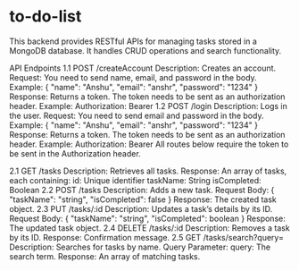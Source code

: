 <h1>to-do-list</h1>

This backend provides RESTful APIs for managing tasks stored in a MongoDB database. It handles CRUD operations and search functionality.

API Endpoints
1.1 POST /createAccount
Description: Creates an account.
Request: You need to send name, email, and password in the body.
Example: { "name": "Anshu", "email": "anshr", "password": "1234" }
Response: Returns a token. The token needs to be sent as an authorization header.
Example: Authorization: Bearer <token>
1.2 POST /login
Description: Logs in the user.
Request: You need to send email and password in the body.
Example: { "name": "Anshu", "email": "anshr", "password": "1234" }
Response: Returns a token. The token needs to be sent as an authorization header.
Example: Authorization: Bearer <token>
All routes below require the token to be sent in the Authorization header.

2.1 GET /tasks
Description: Retrieves all tasks.
Response: An array of tasks, each containing:
id: Unique identifier
taskName: String
isCompleted: Boolean
2.2 POST /tasks
Description: Adds a new task.
Request Body: { "taskName": "string", "isCompleted": false }
Response: The created task object.
2.3 PUT /tasks/:id
Description: Updates a task’s details by its ID.
Request Body: { "taskName": "string", "isCompleted": boolean }
Response: The updated task object.
2.4 DELETE /tasks/:id
Description: Removes a task by its ID.
Response: Confirmation message.
2.5 GET /tasks/search?query=
Description: Searches for tasks by name.
Query Parameter:
query: The search term.
Response: An array of matching tasks.
